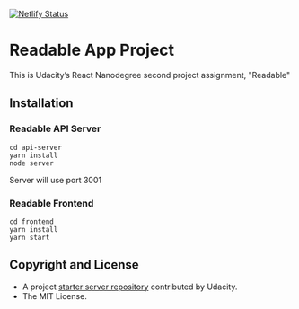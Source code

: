 [![Netlify Status](https://api.netlify.com/api/v1/badges/23f534ab-23e2-4aff-a119-882ec14f7396/deploy-status)](https://app.netlify.com/sites/reactnd-project-readable/deploys)

# Readable App Project
This is Udacity’s React Nanodegree second project assignment, "Readable"

## Installation

### Readable API Server
```
cd api-server
yarn install
node server
```
Server will use port 3001

### Readable Frontend
```
cd frontend
yarn install
yarn start
```

## Copyright and License
* A project [starter server repository](https://github.com/udacity/reactnd-project-readable-starter) contributed by Udacity.
* The MIT License.
